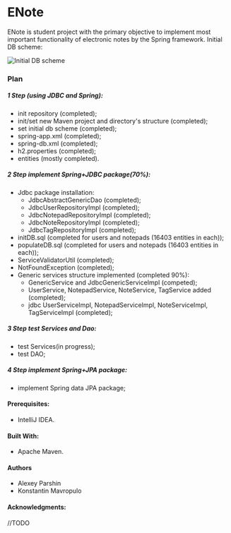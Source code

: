 ENote
=====
ENote is student project with the primary objective to implement most important functionality of 
electronic notes by the Spring framework.
Initial DB scheme:

![Initial DB scheme](http://s019.radikal.ru/i617/1712/20/b6160f97211b.jpg)

### Plan

##### 1 Step (using JDBC and Spring):
- init repository (completed);
- init/set new Maven project and directory's structure (completed);
- set initial db scheme (completed);
- spring-app.xml (completed);
- spring-db.xml (completed);
- h2.properties (completed);
- entities (mostly completed).
##### 2 Step implement Spring+JDBC package(70%):
- Jdbc package installation:
   - JdbcAbstractGenericDao (completed);
   - JdbcUserRepositoryImpl (completed);
   - JdbcNotepadRepositoryImpl (completed);
   - JdbcNoteRepositoryImpl (completed);
   - JdbcTagRepositoryImpl (completed);
- initDB.sql (completed for users and notepads (16403 entities in each));
- populateDB.sql (completed for users and notepads (16403 entities in each));
- ServiceValidatorUtil (completed);
- NotFoundException (completed);
- Generic services structure implemented (completed 90%):
   - GenericService and JdbcGenericServiceImpl (competed);
   - UserService, NotepadService, NoteService, TagService added (completed);
   - jdbc UserServiceImpl, NotepadServiceImpl, NoteServiceImpl, TagServiceImpl (completed);
##### 3 Step test Services and Dao: 
- test Services(in progress);
- test DAO;

##### 4 Step implement Spring+JPA package:
- implement Spring data JPA package;
 
#### Prerequisites:
- IntelliJ IDEA.

#### Built With:
- Apache Maven.

#### Authors
- Alexey Parshin
- Konstantin Mavropulo

#### Acknowledgments:
//TODO
